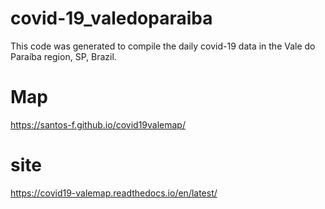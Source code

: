 # covid-19_valedoparaiba
This code was generated to compile the daily covid-19 data in the Vale do Paraíba region, SP, Brazil.

# Map
https://santos-f.github.io/covid19valemap/

# site
https://covid19-valemap.readthedocs.io/en/latest/


